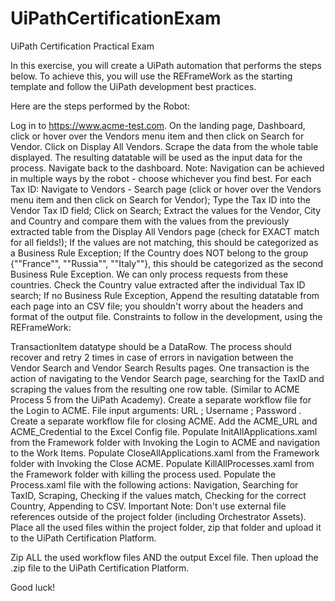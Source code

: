 # UiPathCertificationExam

UiPath Certification Practical Exam

In this exercise, you will create a UiPath automation that performs the steps below. To achieve this, you will use the REFrameWork as the starting template and follow the UiPath development best practices.

Here are the steps performed by the Robot:

Log in to https://www.acme-test.com.
On the landing page, Dashboard, click or hover over the Vendors menu item and then click on Search for Vendor. Click on Display All Vendors. Scrape the data from the whole table displayed. The resulting datatable will be used as the input data for the process. Navigate back to the dashboard. Note: Navigation can be achieved in multiple ways by the robot - choose whichever you find best.
For each Tax ID:
Navigate to Vendors - Search page (click or hover over the Vendors menu item and then click on Search for Vendor);
Type the Tax ID into the Vendor Tax ID field;
Click on Search;
Extract the values for the Vendor, City and Country and compare them with the values from the previously extracted table from the Display All Vendors page (check for EXACT match for all fields!);
If the values are not matching, this should be categorized as a Business Rule Exception;
If the Country does NOT belong to the group {""France"", ""Russia"", ""Italy""}, this should be categorized as the second Business Rule Exception. We can only process requests from these countries. Check the Country value extracted after the individual Tax ID search;
If no Business Rule Exception, Append the resulting datatable from each page into an CSV file; you shouldn't worry about the headers and format of the output file.
Constraints to follow in the development, using the REFrameWork:

TransactionItem datatype should be a DataRow. The process should recover and retry 2 times in case of errors in navigation between the Vendor Search and Vendor Search Results pages. One transaction is the action of navigating to the Vendor Search page, searching for the TaxID and scraping the values from the resulting one row table. (Similar to ACME Process 5 from the UiPath Academy).
Create a separate workflow file for the Login to ACME. File input arguments: URL ; Username ; Password .
Create a separate workflow file for closing ACME.
Add the ACME_URL and ACME_Credential to the Excel Config file.
Populate InitAllApplications.xaml from the Framework folder with Invoking the Login to ACME and navigation to the Work Items.
Populate CloseAllApplications.xaml from the Framework folder with Invoking the Close ACME.
Populate KillAllProcesses.xaml from the Framework folder with killing the process used.
Populate the Process.xaml file with the following actions: Navigation, Searching for TaxID, Scraping, Checking if the values match, Checking for the correct Country, Appending to CSV.
Important Note: Don't use external file references outside of the project folder (including Orchestrator Assets). Place all the used files within the project folder, zip that folder and upload it to the UiPath Certification Platform.

Zip ALL the used workflow files AND the output Excel file. Then upload the .zip file to the UiPath Certification Platform.

Good luck!
